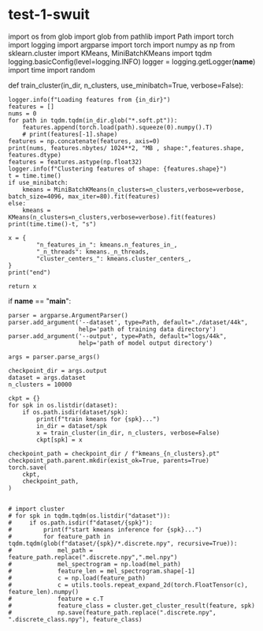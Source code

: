 # test-1-swuit

import os
from glob import glob
from pathlib import Path
import torch
import logging
import argparse
import torch
import numpy as np
from sklearn.cluster import KMeans, MiniBatchKMeans
import tqdm
logging.basicConfig(level=logging.INFO)
logger = logging.getLogger(__name__)
import time
import random

def train_cluster(in_dir, n_clusters, use_minibatch=True, verbose=False):

    logger.info(f"Loading features from {in_dir}")
    features = []
    nums = 0
    for path in tqdm.tqdm(in_dir.glob("*.soft.pt")):
        features.append(torch.load(path).squeeze(0).numpy().T)
        # print(features[-1].shape)
    features = np.concatenate(features, axis=0)
    print(nums, features.nbytes/ 1024**2, "MB , shape:",features.shape, features.dtype)
    features = features.astype(np.float32)
    logger.info(f"Clustering features of shape: {features.shape}")
    t = time.time()
    if use_minibatch:
        kmeans = MiniBatchKMeans(n_clusters=n_clusters,verbose=verbose, batch_size=4096, max_iter=80).fit(features)
    else:
        kmeans = KMeans(n_clusters=n_clusters,verbose=verbose).fit(features)
    print(time.time()-t, "s")

    x = {
            "n_features_in_": kmeans.n_features_in_,
            "_n_threads": kmeans._n_threads,
            "cluster_centers_": kmeans.cluster_centers_,
    }
    print("end")

    return x


if __name__ == "__main__":

    parser = argparse.ArgumentParser()
    parser.add_argument('--dataset', type=Path, default="./dataset/44k",
                        help='path of training data directory')
    parser.add_argument('--output', type=Path, default="logs/44k",
                        help='path of model output directory')

    args = parser.parse_args()

    checkpoint_dir = args.output
    dataset = args.dataset
    n_clusters = 10000

    ckpt = {}
    for spk in os.listdir(dataset):
        if os.path.isdir(dataset/spk):
            print(f"train kmeans for {spk}...")
            in_dir = dataset/spk
            x = train_cluster(in_dir, n_clusters, verbose=False)
            ckpt[spk] = x

    checkpoint_path = checkpoint_dir / f"kmeans_{n_clusters}.pt"
    checkpoint_path.parent.mkdir(exist_ok=True, parents=True)
    torch.save(
        ckpt,
        checkpoint_path,
    )


    # import cluster
    # for spk in tqdm.tqdm(os.listdir("dataset")):
    #     if os.path.isdir(f"dataset/{spk}"):
    #         print(f"start kmeans inference for {spk}...")
    #         for feature_path in tqdm.tqdm(glob(f"dataset/{spk}/*.discrete.npy", recursive=True)):
    #             mel_path = feature_path.replace(".discrete.npy",".mel.npy")
    #             mel_spectrogram = np.load(mel_path)
    #             feature_len = mel_spectrogram.shape[-1]
    #             c = np.load(feature_path)
    #             c = utils.tools.repeat_expand_2d(torch.FloatTensor(c), feature_len).numpy()
    #             feature = c.T
    #             feature_class = cluster.get_cluster_result(feature, spk)
    #             np.save(feature_path.replace(".discrete.npy", ".discrete_class.npy"), feature_class)


